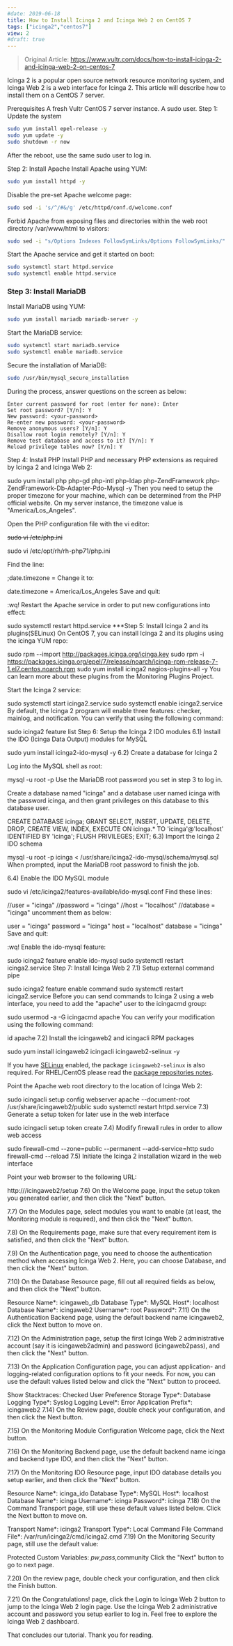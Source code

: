 ```yaml
---
#date: 2019-06-18
title: How to Install Icinga 2 and Icinga Web 2 on CentOS 7
tags: ["icinga2","centos7"]
view: 2
#draft: true
---
```

> Original Article: https://www.vultr.com/docs/how-to-install-icinga-2-and-icinga-web-2-on-centos-7

Icinga 2 is a popular open source network resource monitoring system, and Icinga Web 2 is a web interface for Icinga 2. This article will describe how to install them on a CentOS 7 server.

Prerequisites
A fresh Vultr CentOS 7 server instance.
A sudo user.
Step 1: Update the system

```Bash
sudo yum install epel-release -y
sudo yum update -y
sudo shutdown -r now
```

After the reboot, use the same sudo user to log in.

Step 2: Install Apache
Install Apache using YUM:
```bash
sudo yum install httpd -y
```
Disable the pre-set Apache welcome page:
```bash
sudo sed -i 's/^/#&/g' /etc/httpd/conf.d/welcome.conf
```
Forbid Apache from exposing files and directories within the web root directory /var/www/html to visitors:
```bash
sudo sed -i "s/Options Indexes FollowSymLinks/Options FollowSymLinks/" /etc/httpd/conf/httpd.conf
```
Start the Apache service and get it started on boot:

```bash
sudo systemctl start httpd.service
sudo systemctl enable httpd.service
```

### Step 3: Install MariaDB

Install MariaDB using YUM:
```bash
sudo yum install mariadb mariadb-server -y
```
Start the MariaDB service:
```bash
sudo systemctl start mariadb.service
sudo systemctl enable mariadb.service
```
Secure the installation of MariaDB:
```bash
sudo /usr/bin/mysql_secure_installation
```
During the process, answer questions on the screen as below:
```te
Enter current password for root (enter for none): Enter
Set root password? [Y/n]: Y
New password: <your-password>
Re-enter new password: <your-password>
Remove anonymous users? [Y/n]: Y
Disallow root login remotely? [Y/n]: Y
Remove test database and access to it? [Y/n]: Y
Reload privilege tables now? [Y/n]: Y
```
Step 4: Install PHP
Install PHP and necessary PHP extensions as required by Icinga 2 and Icinga Web 2:

sudo yum install php php-gd php-intl php-ldap php-ZendFramework php-ZendFramework-Db-Adapter-Pdo-Mysql -y
Then you need to setup the proper timezone for your machine, which can be determined from the PHP official website. On my server instance, the timezone value is "America/Los_Angeles".

Open the PHP configuration file with the vi editor:

~~sudo vi /etc/php.ini~~

sudo vi /etc/opt/rh/rh-php71/php.ini

Find the line:

;date.timezone =
Change it to:

date.timezone = America/Los_Angeles
Save and quit:

:wq!
Restart the Apache service in order to put new configurations into effect:

sudo systemctl restart httpd.service
***Step 5: Install Icinga 2 and its plugins(SELinux)
On CentOS 7, you can install Icinga 2 and its plugins using the icinga YUM repo:

sudo rpm --import http://packages.icinga.org/icinga.key 
sudo rpm -i https://packages.icinga.org/epel/7/release/noarch/icinga-rpm-release-7-1.el7.centos.noarch.rpm
sudo yum install icinga2 nagios-plugins-all -y
You can learn more about these plugins from the Monitoring Plugins Project.

Start the Icinga 2 service:

sudo systemctl start icinga2.service
sudo systemctl enable icinga2.service
By default, the Icinga 2 program will enable three features: checker, mainlog, and notification. You can verify that using the following command:

sudo icinga2 feature list
Step 6: Setup the Icinga 2 IDO modules
6.1) Install the IDO (Icinga Data Output) modules for MySQL

sudo yum install icinga2-ido-mysql -y
6.2) Create a database for Icinga 2

Log into the MySQL shell as root:

mysql -u root -p
Use the MariaDB root password you set in step 3 to log in.

Create a database named "icinga" and a database user named icinga with the password icinga, and then grant privileges on this database to this database user.

CREATE DATABASE icinga;
GRANT SELECT, INSERT, UPDATE, DELETE, DROP, CREATE VIEW, INDEX, EXECUTE ON icinga.* TO 'icinga'@'localhost' IDENTIFIED BY 'icinga';
FLUSH PRIVILEGES;
EXIT;
6.3) Import the Icinga 2 IDO schema

mysql -u root -p icinga < /usr/share/icinga2-ido-mysql/schema/mysql.sql
When prompted, input the MariaDB root password to finish the job.

6.4) Enable the IDO MySQL module

sudo vi /etc/icinga2/features-available/ido-mysql.conf
Find these lines:

//user = "icinga"
//password = "icinga"
//host = "localhost"
//database = "icinga"
uncomment them as below:

user = "icinga"
password = "icinga"
host = "localhost"
database = "icinga"
Save and quit:

:wq!
Enable the ido-mysql feature:

sudo icinga2 feature enable ido-mysql
sudo systemctl restart icinga2.service
Step 7: Install Icinga Web 2
7.1) Setup external command pipe

sudo icinga2 feature enable command
sudo systemctl restart icinga2.service
Before you can send commands to Icinga 2 using a web interface, you need to add the "apache" user to the icingacmd group:

sudo usermod -a -G icingacmd apache
You can verify your modification using the following command:

id apache
7.2) Install the icingaweb2 and icingacli RPM packages

sudo yum install icingaweb2 icingacli icingaweb2-selinux -y

If you have [SELinux](https://icinga.com/docs/icingaweb2/latest/doc/90-SELinux/) enabled, the package `icingaweb2-selinux` is also required. For RHEL/CentOS please read the [package repositories notes](https://icinga.com/docs/icingaweb2/latest/doc/02-Installation/#package-repositories-rhel-notes).

Point the Apache web root directory to the location of Icinga Web 2:

sudo icingacli setup config webserver apache --document-root /usr/share/icingaweb2/public
sudo systemctl restart httpd.service
7.3) Generate a setup token for later use in the web interface

sudo icingacli setup token create
7.4) Modify firewall rules in order to allow web access

sudo firewall-cmd --zone=public --permanent --add-service=http
sudo firewall-cmd --reload
7.5) Initiate the Icinga 2 installation wizard in the web interface

Point your web browser to the following URL:

http://<your-server-ip>/icingaweb2/setup
7.6) On the Welcome page, input the setup token you generated earlier, and then click the "Next" button.

7.7) On the Modules page, select modules you want to enable (at least, the Monitoring module is required), and then click the "Next" button.

7.8) On the Requirements page, make sure that every requirement item is satisfied, and then click the "Next" button.

7.9) On the Authentication page, you need to choose the authentication method when accessing Icinga Web 2. Here, you can choose Database, and then click the "Next" button.

7.10) On the Database Resource page, fill out all required fields as below, and then click the "Next" button.

Resource Name*: icingaweb_db
Database Type*: MySQL
Host*: localhost
Database Name*: icingaweb2
Username*: root
Password*: <MariaDB-root-password>
7.11) On the Authentication Backend page, using the default backend name icingaweb2, click the Next button to move on.

7.12) On the Administration page, setup the first Icinga Web 2 administrative account (say it is icingaweb2admin) and password (icingaweb2pass), and then click the "Next" button.

7.13) On the Application Configuration page, you can adjust application- and logging-related configuration options to fit your needs. For now, you can use the default values listed below and click the "Next" button to proceed.

Show Stacktraces: Checked
User Preference Storage Type*: Database
Logging Type*: Syslog
Logging Level*: Error
Application Prefix*: icingaweb2
7.14) On the Review page, double check your configuration, and then click the Next button.

7.15) On the Monitoring Module Configuration Welcome page, click the Next button.

7.16) On the Monitoring Backend page, use the default backend name icinga and backend type IDO, and then click the "Next" button.

7.17) On the Monitoring IDO Resource page, input IDO database details you setup earlier, and then click the "Next" button.

Resource Name*: icinga_ido
Database Type*: MySQL
Host*: localhost
Database Name*: icinga
Username*: icinga
Password*: icinga
7.18) On the Command Transport page, still use these default values listed below. Click the Next button to move on.

Transport Name*: icinga2
Transport Type*: Local Command File
Command File*: /var/run/icinga2/cmd/icinga2.cmd
7.19) On the Monitoring Security page, still use the default value:

Protected Custom Variables: *pw*,*pass*,community
Click the "Next" button to go to next page.

7.20) On the review page, double check your configuration, and then click the Finish button.

7.21) On the Congratulations! page, click the Login to Icinga Web 2 button to jump to the Icinga Web 2 login page. Use the Icinga Web 2 administrative account and password you setup earlier to log in. Feel free to explore the Icinga Web 2 dashboard.

That concludes our tutorial. Thank you for reading.